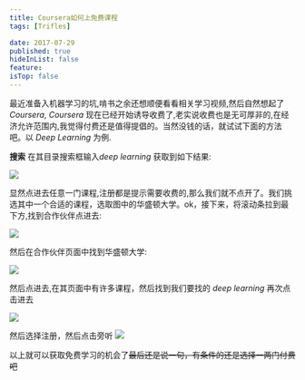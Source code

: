 ```yaml
---
title: Coursera如何上免费课程
tags: [Trifles]

date: 2017-07-29
published: true
hideInList: false
feature: 
isTop: false
---
```









最近准备入机器学习的坑,啃书之余还想顺便看看相关学习视频,然后自然想起了 *Coursera*, *Coursera* 现在已经开始诱导收费了,老实说收费也是无可厚非的,在经济允许范围内,我觉得付费还是值得提倡的。当然没钱的话，就试试下面的方法吧。以 *Deep Learning* 为例.

**搜索**
在其目录搜索框输入*deep learning* 获取到如下结果:

![](http://ww1.sinaimg.cn/large/006wYWbGly1fi0pa9003hj30rj0i241l.jpg)

显然点进去任意一门课程,注册都是提示需要收费的,那么我们就不点开了。我们挑选其中一个合适的课程，选取图中的华盛顿大学。ok，接下来，将滚动条拉到最下方,找到合作伙伴点进去:

![](http://ww1.sinaimg.cn/large/006wYWbGly1fi0pe6663fj30rx0a2mxr.jpg)

然后在合作伙伴页面中找到华盛顿大学:

![](http://ww1.sinaimg.cn/large/006wYWbGly1fi0pg005tej30v40djadq.jpg)

然后点进去,在其页面中有许多课程，然后找到我们要找的 *deep learning* 再次点击进去

![](http://ww1.sinaimg.cn/large/006wYWbGly1fi0phj42urj30u20gw489.jpg)

然后选择注册，然后点击旁听
![](http://ww1.sinaimg.cn/large/006wYWbGly1fi0piknqjjj30vs0gztbh.jpg)

以上就可以获取免费学习的机会了~~最后还是说一句，有条件的还是选择一两门付费吧~~
